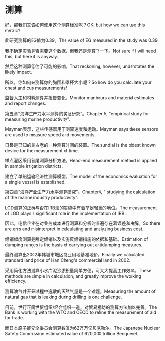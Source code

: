 # 测算

<p><span class="chinese">好，那我们又该如何使用这个测算标准呢？</span><span class="english">OK, but how we can use this metric?</span></p>

<p><span class="chinese">此研究测算的EG值为0.39。</span><span class="english">The value of EG measured in the study was 0.39.</span></p>

<p><span class="chinese">我不确定实验是否需要这个数据，但我还是测算了一下。</span><span class="english">Not sure if I will need this, but here it is anyway.</span></p>

<p><span class="chinese">然后这种测算低估了可能的影响。</span><span class="english">That reckoning, however, understates the likely impact.</span></p>

<p><span class="chinese">所以，你如何来测算你的胸围和罩杯大小呢？</span><span class="english">So how do you calculate your chest and cup measurements?</span></p>

<p><span class="chinese">监督人工和材料测算并报告变化。</span><span class="english">Monitor manhours and material estimates and report changes.</span></p>

<p><span class="chinese">第五章“海洋生产力水平测算的实证研究”。</span><span class="english">Chapter 5, "empirical study for measuring marine productivity".</span></p>

<p><span class="chinese">Mayman表示，这些传感器用于测算速度和运动。</span><span class="english">Mayman says these sensors are used to measure speed and movements.</span></p>

<p><span class="chinese">日晷是已知的最古老的一种测算时间的装置。</span><span class="english">The sundial is the oldest known device for the measurement of time.</span></p>

<p><span class="chinese">样点灌区采用首尾测算分析方法。</span><span class="english">Head-end measurement method is applied in sample irrigation districts.</span></p>

<p><span class="chinese">建立了单船运输经济性测算模型。</span><span class="english">The model of the economics evaluation for a single vessel is established.</span></p>

<p><span class="chinese">第四章“海洋产业生产力水平测算研究”。</span><span class="english">Chapter4, " studying the calculation of the marine industry productivity".</span></p>

<p><span class="chinese">LGD测算的正确与否在IRB法的实施中有着举足轻重的地位。</span><span class="english">The measurement of LGD plays a significant role in the implementation of IRB.</span></p>

<p><span class="chinese">因此，电信企业在对业务成本进行测算和分析时普遍存在着误差和曲解。</span><span class="english">So there are errs and misinterpret in calculating and analyzing business cost.</span></p>

<p><span class="chinese">倾销幅度测算是裁定倾销以及实施反倾销措施的依据和基础。</span><span class="english">Estimation of dumping ranges is the basis of carrying out antidumping measures.</span></p>

<p><span class="chinese">最终测算出2002年韩城市城区商业用地基准地价。</span><span class="english">Finally we calculated standard land price of Han Cheng's commercial land in 2002.</span></p>

<p><span class="chinese">采用简化方法测算小水库泥沙淤积量简单方便，可大大提高工作效率。</span><span class="english">These methods are simple in calculation, and greatly improve the working efficiency.</span></p>

<p><span class="chinese">测算油气井开采过程中逸散的天然气量是一个难题。</span><span class="english">Measuring the amount of natural gas that is leaking during drilling is one challenge.</span></p>

<p><span class="chinese">目前，世行正同世贸组织/经合组织一道，对贸易援助的测算方法加以完善。</span><span class="english">The Bank is working with the WTO and OECD to refine the measurement of aid for trade.</span></p>

<p><span class="chinese">而日本原子能安全委员会测算数值为62万万亿贝克勒尔。</span><span class="english">The Japanese Nuclear Safety Commission estimated value of 620,000 trillion Becquerel.</span></p>

